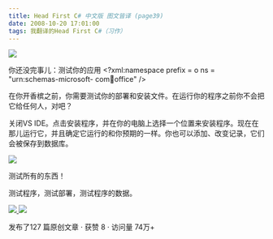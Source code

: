 ```yaml
---
title: Head First C# 中文版 图文皆译 (page39)
date: 2008-10-20 17:01:00
tags: 我翻译的Head First C#（习作）
---
```

![](https://p-blog.csdn.net/images/p_blog_csdn_net/cuipengfei1/EntryImages/20081020/untitled.jpg)

你还没完事儿：测试你的应用  <?xml:namespace prefix = o ns = "urn:schemas-microsoft-
com:office:office" />

在你开香槟之前，你需要测试你的部署和安装文件。在运行你的程序之前你不会把它给任何人，对吧？

关闭VS
IDE。点击安装程序，并在你的电脑上选择一个位置来安装程序。现在在那儿运行它，并且确定它运行的和你预期的一样。你也可以添加、改变记录，它们会被保存到数据库。

![](https://p-blog.csdn.net/images/p_blog_csdn_net/cuipengfei1/EntryImages/20081020/%E6%88%AA%E5%9B%BE00633601189317187500.jpg)

测试所有的东西！

测试程序，测试部署，测试程序的数据。



[ ![](https://profile.csdnimg.cn/5/2/5/3_cuipengfei1)
![](https://g.csdnimg.cn/static/user-reg-year/1x/11.png)
](https://blog.csdn.net/cuipengfei1)



发布了127 篇原创文章  ·  获赞 8  ·  访问量 74万+

